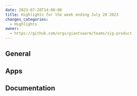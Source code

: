 ```yaml
---
date: 2023-07-20T14:00:00
title: Highlights for the week ending July 20 2023
changes_categories:
  - Highlights
owner:
  - https://github.com/orgs/giantswarm/teams/sig-product
---
```


## General

## Apps

## Documentation